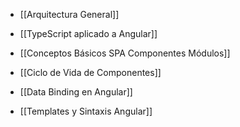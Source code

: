 
- [[Arquitectura General]]
- [[TypeScript aplicado a Angular]]
- [[Conceptos Básicos SPA Componentes Módulos]]
	
- [[Ciclo de Vida de Componentes]]
	
- [[Data Binding en Angular]]
	
- [[Templates y Sintaxis Angular]]
	